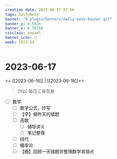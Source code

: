 ```yaml
---
creation date: 2023-06-17 07:56
tags: DailyNote
banner: "0.plugin/banners/daily-note-banner.gif"
banner_y: 0.5536
banner_x: 0.50168
cssclass: noyaml
banner_icon: 💌
week: 2023-24
---
```


# 2023-06-17

<< [[2023-06-16]] | [[2023-06-18]]>>


> [!tip] 每日三省吾身
> 


- [ ] 数学
	- [ ] 数学公式，抄写
	- [ ] 【早】做昨天的错题
	- [ ] 高数
		- [ ] 辅导讲义
		- [ ] 笔记整理
	- [ ] 线代
	- [ ] 概率论
	- [ ] 【晚】回顾一天错题并整理数学易错点

